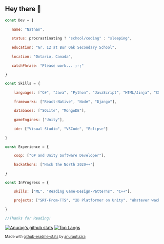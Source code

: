 ## Hey there 👋
```javascript
const Dev = {
   
   name: "Nathan",
   
   status: procrastinating ? "school/coding" : "sleeping",
   
   education: "Gr. 12 at Bur Oak Secondary School",
   
   location: "Ontario, Canada",
   
   catchPhrase: "Please work... ;-;"
   
}

const Skills = {
    
    languages: ["C#", "Java", "Python", "JavaScript", "HTML/Jinja", "CSS"],
    
    frameworks: ["React-Native", "Node", "Django"],
    
    databases: ["SQLite", "MongoDB"],
    
    gameEngines: ["Unity"],
    
    ide: ["Visual Studio", "VSCode", "Eclipse"]
    
}

const Experience = {

    coop: ["C# and Unity Software Developer"],
    
    hackathons: ["Hack the North 2020++"]
    
}

const InProgress = {

    skills: ["ML", "Reading Game-Design-Patterns", "C++"],
    
    projects: ["SRT-From-TTS", "2D Platformer on Unity", "Whatever wacky ideas I can think of"],
    
}

//Thanks for Reading!

```

[![Anurag's github stats](https://github-readme-stats.vercel.app/api?username=NathanWong1106&count_private=true&show_icons=true&theme=radical)](https://github.com/anuraghazra/github-readme-stats)
[![Top Langs](https://github-readme-stats.vercel.app/api/top-langs/?username=NathanWong1106&theme=radical&hide=ShaderLab,HLSL&langs_count=8&layout=compact)](https://github.com/anuraghazra/github-readme-stats)

<sub>Made with [github-readme-stats](https://github.com/anuraghazra/github-readme-stats) by [anuraghazra](https://github.com/anuraghazra)</sub>
